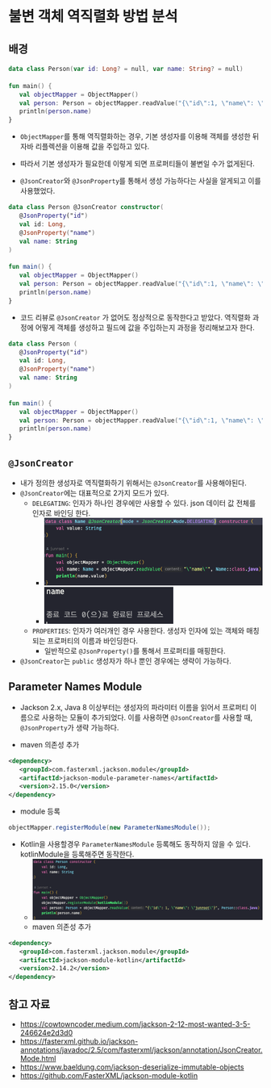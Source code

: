 # 불변 객체 역직렬화 방법 분석

## 배경

```kotlin
data class Person(var id: Long? = null, var name: String? = null)

fun main() {  
   val objectMapper = ObjectMapper()  
   val person: Person = objectMapper.readValue("{\"id\":1, \"name\": \"junroot\"}", Person::class.java)  
   println(person.name)  
}
```

- `ObjectMapper`를 통해 역직렬화하는 경우, 기본 생성자를 이용해 객체를 생성한 뒤 자바 리플렉션을 이용해 값을 주입하고 있다.
- 따라서 기본 생성자가 필요한데 이렇게 되면 프로퍼티들이 불변일 수가 없게된다.

-  `@JsonCreator`와 `@JsonProperty`를 통해서 생성 가능하다는 사실을 알게되고 이를 사용했었다.

```kotlin
data class Person @JsonCreator constructor(  
   @JsonProperty("id")  
   val id: Long,  
   @JsonProperty("name")  
   val name: String  
)  
  
fun main() {  
   val objectMapper = ObjectMapper()  
   val person: Person = objectMapper.readValue("{\"id\":1, \"name\": \"junroot\"}", Person::class.java)  
   println(person.name)  
}
```

- 코드 리뷰로 `@JsonCreator` 가 없어도 정상적으로 동작한다고 받았다. 역직렬화 과정에 어떻게 객체를 생성하고 필드에 값을 주입하는지 과정을 정리해보고자 한다.

```kotlin
data class Person (  
   @JsonProperty("id")  
   val id: Long,  
   @JsonProperty("name")  
   val name: String  
)  
  
fun main() {  
   val objectMapper = ObjectMapper()  
   val person: Person = objectMapper.readValue("{\"id\":1, \"name\": \"junroot\"}", Person::class.java)  
   println(person.name)  
}
```

## `@JsonCreator`

- 내가 정의한 생성자로 역직렬화하기 위해서는 `@JsonCreator`를 사용해야된다.
- `@JsonCreator`에는 대표적으로 2가지 모드가 있다.
	- `DELEGATING`: 인자가 하나인 경우에만 사용할 수 있다. json 데이터 값 전체를 인자로 바인딩 한다.
		- ![](assets/Pasted%20image%2020230426171417.png)
		- ![](assets/Pasted%20image%2020230426165828.png)
	- `PROPERTIES`: 인자가 여러개인 경우 사용한다. 생성자 인자에 있는 객체와 매칭되는 프로퍼티의 이름과 바인딩한다.
		- 일반적으로 `@JsonProperty()`를 통해서 프로퍼티를 매핑한다.
- `@JsonCreator`는 `public` 생성자가 하나 뿐인 경우에는 생략이 가능하다.

## Parameter Names Module 

- Jackson 2.x, Java 8 이상부터는 생성자의 파라미터 이름을 읽어서 프로퍼티 이름으로 사용하는 모듈이 추가되었다. 이를 사용하면 `@JsonCreator`를 사용할 때, `@JsonProperty`가 생략 가능하다.

- maven 의존성 추가
```xml
<dependency>  
   <groupId>com.fasterxml.jackson.module</groupId>  
   <artifactId>jackson-module-parameter-names</artifactId>  
   <version>2.15.0</version>  
</dependency>
```

- module 등록
```java
objectMapper.registerModule(new ParameterNamesModule());
```

- Kotlin을 사용할경우 `ParameterNamesModule` 등록해도 동작하지 않을 수 있다. kotlinModule을 등록해주면 동작한다.
	- ![](assets/Pasted%20image%2020230426173356.png)
	- maven 의존성 추가

```xml
<dependency>  
   <groupId>com.fasterxml.jackson.module</groupId>  
   <artifactId>jackson-module-kotlin</artifactId>  
   <version>2.14.2</version>  
</dependency>
```

## 참고 자료

- https://cowtowncoder.medium.com/jackson-2-12-most-wanted-3-5-246624e2d3d0
- https://fasterxml.github.io/jackson-annotations/javadoc/2.5/com/fasterxml/jackson/annotation/JsonCreator.Mode.html
- https://www.baeldung.com/jackson-deserialize-immutable-objects
- https://github.com/FasterXML/jackson-module-kotlin